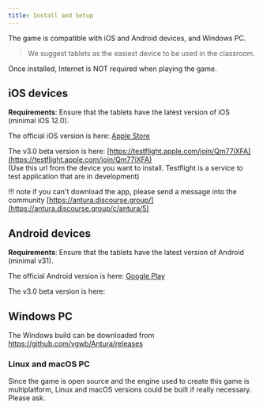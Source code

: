 ```yaml
---
title: Install and Setup
---
```


The game is compatible with iOS and Android devices, and Windows PC.

> We suggest tablets as the easiest device to be used in the classroom.

Once installed, Internet is NOT required when playing the game.

## iOS devices

**Requirements**: Ensure that the tablets have the latest version of iOS (minimal iOS 12.0).  

The official iOS version is here: [Apple Store](https://apps.apple.com/us/app/antura-and-the-letters/id1210334699)


The v3.0 beta version is here: [https://testflight.apple.com/join/Qm77iXFA](https://testflight.apple.com/join/Qm77iXFA)  
(Use this url from the device you want to install. Testflight is a service to test application that are in development)

!!! note
    if you can't download the app, please send a message into the community [https://antura.discourse.group/](https://antura.discourse.group/c/antura/5)

## Android devices

**Requirements**: Ensure that the tablets have the latest version of Android (minimal v31).  


The official Android version is here: [Google Play](https://play.google.com/store/apps/details?id=org.eduapp4syria.antura)

The v3.0 beta version is here:  


## Windows PC
The Windows build can be downloaded from https://github.com/vgwb/Antura/releases

### Linux and macOS PC
Since the game is open source and the engine used to create this game is multiplatform, Linux and macOS versions could be built if really necessary.
Please ask.
